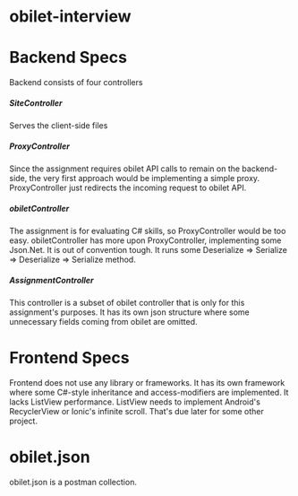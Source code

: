 # obilet-interview

# Backend Specs
Backend consists of four controllers

##### SiteController
Serves the client-side files

##### ProxyController
Since the assignment requires obilet API calls to remain on the backend-side, the very first approach would be implementing a simple proxy. ProxyController just redirects the incoming request to obilet API.

##### obiletController
The assignment is for evaluating C# skills, so ProxyController would be too easy. obiletController has more upon ProxyController, implementing some Json.Net. It is out of convention tough. It runs some Deserialize => Serialize => Deserialize => Serialize method.

##### AssignmentController
This controller is a subset of obilet controller that is only for this assignment's purposes. It has its own json structure where some unnecessary fields coming from obilet are omitted.

# Frontend Specs
Frontend does not use any library or frameworks. It has its own framework where some C#-style inheritance and access-modifiers are implemented. It lacks ListView performance. ListView needs to implement Android's RecyclerView or Ionic's infinite scroll. That's due later for some other project.

# obilet.json
obilet.json is a postman collection.